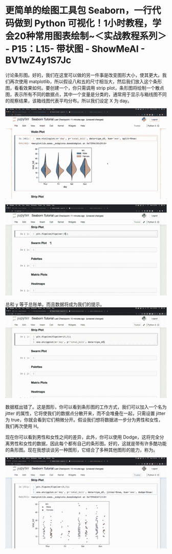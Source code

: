 # 更简单的绘图工具包 Seaborn，一行代码做到 Python 可视化！1小时教程，学会20种常用图表绘制~＜实战教程系列＞ - P15：L15- 带状图 - ShowMeAI - BV1wZ4y1S7Jc

讨论条形图。好的，我们在这里可以做的另一件事是改变图形大小，使其更大。我们再次使用 matplotlib，所以假设八和五的尺寸相当大，然后我们放入这个条形图，看看效果如何。要创建一个，你只需调用 strip plot，条形图将绘制一个散点图，表示所有不同的数据点，其中一个变量是分类的，通常用于显示与箱线图不同的观察结果，该箱线图代表平均分布。所以我们设定 X 为 day。

![](img/aa7de4aeb2764a1b96659abb0b40556a_1.png)

![](img/aa7de4aeb2764a1b96659abb0b40556a_2.png)

总和 y 等于总账单。而且数据将成为我们的提示。![](img/aa7de4aeb2764a1b96659abb0b40556a_4.png)

数据框出错了。这是图形，你可以看到条形图的工作方式，我们可以加入一个名为 jitter 的属性，它将使我们的数据点分散开来，而不会堆叠在一起，只需设置 jitter 为 true，你就会看到它们稍微分开。假设我们想将数据进一步分为男性和女性，我们再次使用 H。

现在你可以看到男性和女性之间的差异，此外，你可以使用 Dodge，这将完全分离男性和女性的数据，因此每个都有自己的条形图。好的，这就是带有许多酷功能的条形图。现在我想谈谈另一种图形，它结合了多种其他图形的能力，称为。

![](img/aa7de4aeb2764a1b96659abb0b40556a_6.png)
